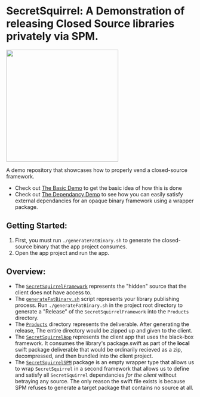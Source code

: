 # SecretSquirrel: A Demonstration of releasing Closed Source libraries privately via SPM.

<img src="https://user-images.githubusercontent.com/887225/163475445-364b68a7-5d7e-4cc2-9f36-7dbc984cf09c.jpg" width=300 />

A demo repository that showcases how to properly vend a closed-source framework. 

* Check out [The Basic Demo](https://github.com/JThramer/SecretSquirrel/tree/basic) to get the basic idea of how this is done
* Check out [The Dependancy Demo](https://github.com/JThramer/SecretSquirrel/tree/main) to see how you can easily satisfy external dependancies for an opaque binary framework using a wrapper package.

## Getting Started:
1. First, you must run `./generateFatBinary.sh` to generate the closed-source binary that the app project consumes.
2. Open the app project and run the app. 


## Overview:
* The [`SecretSquirrelFramework`](https://github.com/JThramer/SecretSquirrel/tree/main/SecretSquirrelFramework) represents the "hidden" source that the client does not have access to.
* The [`generateFatBinary.sh`](https://github.com/JThramer/SecretSquirrel/blob/main/generateFatBinary.sh) script represents your library publishing process. Run `./generateFatBinary.sh` in the project root directory to generate a "Release" of the `SecretSquirrelFramework` into the `Products` directory.
* The [`Products`](https://github.com/JThramer/SecretSquirrel/tree/main/Products) directory represents the deliverable. After generating the release, The entire directory would be zipped up and given to the client.
* The [`SecretSquirrelApp`](https://github.com/JThramer/SecretSquirrel/tree/main/SecretSquirrelApp) represents the client app that uses the black-box framework. It consumes the library's package.swift as part of the **local** swift package deliverable that would be ordinarily recieved as a zip, decompressed, and then bundled into the client project.
* The [`SecretSquirrelSPM`](https://github.com/MLB-Ballpark/SecretSquirrel/blob/main/Products/Sources/SecretSquirrelSPM/SecretSquirrelSPM.swift) package is an empty wrapper type that allows us to wrap `SecretSquirrel` in a second framework that allows us to define and satisfy all `SecretSquirrel` dependancies _for the client_ without betraying any source. The only reason the swift file exists is because SPM refuses to generate a target package that contains no source at all.
